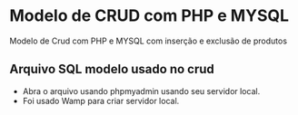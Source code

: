 # Modelo de CRUD com PHP e MYSQL

Modelo de Crud com PHP e MYSQL com inserção e exclusão de produtos

## Arquivo SQL modelo usado no crud

- Abra o arquivo usando phpmyadmin usando seu servidor local.
- Foi usado Wamp para criar servidor local.
